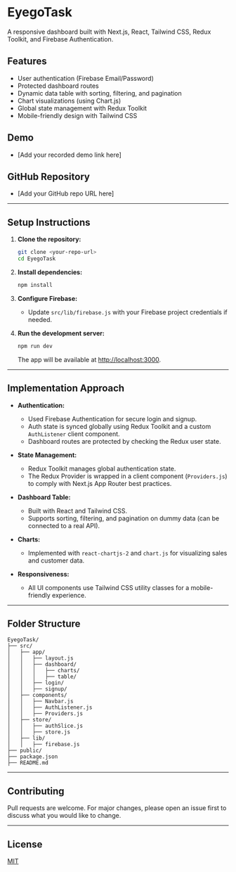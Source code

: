 # EyegoTask

A responsive dashboard built with Next.js, React, Tailwind CSS, Redux Toolkit, and Firebase Authentication.

## Features

- User authentication (Firebase Email/Password)
- Protected dashboard routes
- Dynamic data table with sorting, filtering, and pagination
- Chart visualizations (using Chart.js)
- Global state management with Redux Toolkit
- Mobile-friendly design with Tailwind CSS

## Demo

- [Add your recorded demo link here]

## GitHub Repository

- [Add your GitHub repo URL here]

---

## Setup Instructions

1. **Clone the repository:**

   ```bash
   git clone <your-repo-url>
   cd EyegoTask
   ```

2. **Install dependencies:**

   ```bash
   npm install
   ```

3. **Configure Firebase:**

   - Update `src/lib/firebase.js` with your Firebase project credentials if needed.

4. **Run the development server:**
   ```bash
   npm run dev
   ```
   The app will be available at [http://localhost:3000](http://localhost:3000).

---

## Implementation Approach

- **Authentication:**

  - Used Firebase Authentication for secure login and signup.
  - Auth state is synced globally using Redux Toolkit and a custom `AuthListener` client component.
  - Dashboard routes are protected by checking the Redux user state.

- **State Management:**

  - Redux Toolkit manages global authentication state.
  - The Redux Provider is wrapped in a client component (`Providers.js`) to comply with Next.js App Router best practices.

- **Dashboard Table:**

  - Built with React and Tailwind CSS.
  - Supports sorting, filtering, and pagination on dummy data (can be connected to a real API).

- **Charts:**

  - Implemented with `react-chartjs-2` and `chart.js` for visualizing sales and customer data.

- **Responsiveness:**
  - All UI components use Tailwind CSS utility classes for a mobile-friendly experience.

---

## Folder Structure

```
EyegoTask/
├── src/
│   ├── app/
│   │   ├── layout.js
│   │   ├── dashboard/
│   │   │   ├── charts/
│   │   │   ├── table/
│   │   ├── login/
│   │   ├── signup/
│   ├── components/
│   │   ├── Navbar.js
│   │   ├── AuthListener.js
│   │   ├── Providers.js
│   ├── store/
│   │   ├── authSlice.js
│   │   ├── store.js
│   ├── lib/
│   │   ├── firebase.js
├── public/
├── package.json
├── README.md
```

---

## Contributing

Pull requests are welcome. For major changes, please open an issue first to discuss what you would like to change.

---

## License

[MIT](LICENSE)
